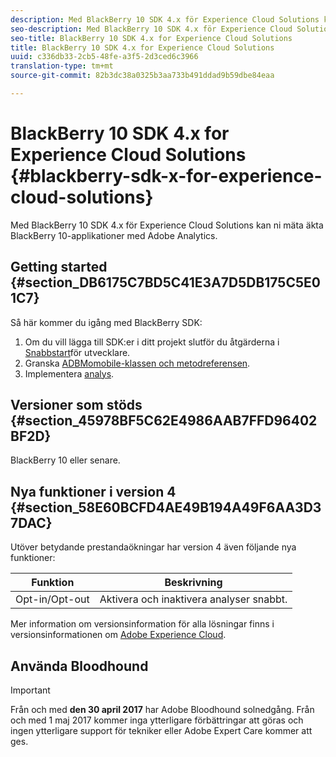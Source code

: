 ```yaml
---
description: Med BlackBerry 10 SDK 4.x för Experience Cloud Solutions kan ni mäta äkta BlackBerry 10-applikationer med Adobe Analytics.
seo-description: Med BlackBerry 10 SDK 4.x för Experience Cloud Solutions kan ni mäta äkta BlackBerry 10-applikationer med Adobe Analytics
seo-title: BlackBerry 10 SDK 4.x for Experience Cloud Solutions
title: BlackBerry 10 SDK 4.x for Experience Cloud Solutions
uuid: c336db33-2cb5-48fe-a3f5-2d3ced6c3966
translation-type: tm+mt
source-git-commit: 82b3dc38a0325b3aa733b491ddad9b59dbe84eaa

---
```



# BlackBerry 10 SDK 4.x for Experience Cloud Solutions {#blackberry-sdk-x-for-experience-cloud-solutions}

Med BlackBerry 10 SDK 4.x för Experience Cloud Solutions kan ni mäta äkta BlackBerry 10-applikationer med Adobe Analytics.

## Getting started {#section_DB6175C7BD5C41E3A7D5DB175C5E01C7}

Så här kommer du igång med BlackBerry SDK:

1. Om du vill lägga till SDK:er i ditt projekt slutför du åtgärderna i [Snabbstart](/help/blackberry/dev-qs.md)för utvecklare.
1. Granska [ADBMomobile-klassen och metodreferensen](/help/blackberry/methods.md).
1. Implementera [analys](/help/blackberry/analytics.md).

## Versioner som stöds {#section_45978BF5C62E4986AAB7FFD96402BF2D}

BlackBerry 10 eller senare.

## Nya funktioner i version 4 {#section_58E60BCFD4AE49B194A49F6AA3D37DAC}

Utöver betydande prestandaökningar har version 4 även följande nya funktioner:

| Funktion | Beskrivning |
|--- |--- |
| Opt-in/Opt-out | Aktivera och inaktivera analyser snabbt. |

Mer information om versionsinformation för alla lösningar finns i versionsinformationen om [Adobe Experience Cloud](https://docs.adobe.com/content/help/en/release-notes/experience-cloud/current.html).

## Använda Bloodhound

>[!IMPORTANT]
>
>Från och med **den 30 april 2017** har Adobe Bloodhound solnedgång. Från och med 1 maj 2017 kommer inga ytterligare förbättringar att göras och ingen ytterligare support för tekniker eller Adobe Expert Care kommer att ges.
